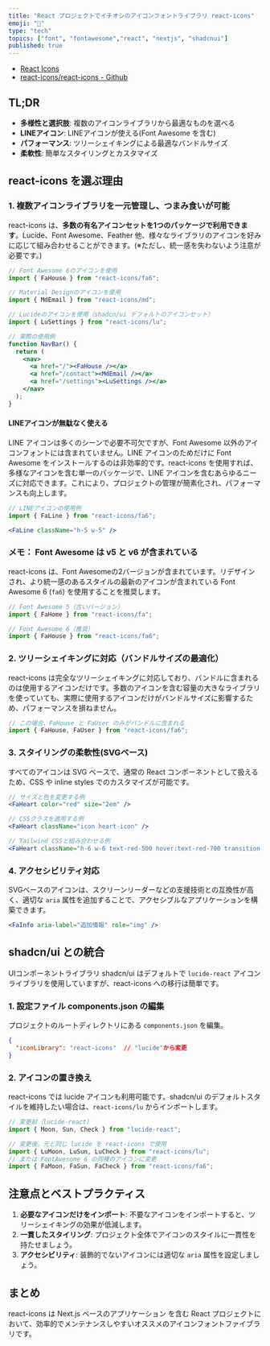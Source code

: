 ```yaml
---
title: "React プロジェクトでイチオシのアイコンフォントライブラリ react-icons"
emoji: "🐸"
type: "tech"
topics: ["font", "fontawesome","react", "nextjs", "shadcnui"]
published: true
---
```


- [React Icons](https://react-icons.github.io/react-icons/)
- [react-icons/react-icons - Github](https://github.com/react-icons/react-icons)

## TL;DR

- **多様性と選択肢**: 複数のアイコンライブラリから最適なものを選べる
- **LINEアイコン**: LINEアイコンが使える(Font Awesome を含む)
- **パフォーマンス**: ツリーシェイキングによる最適なバンドルサイズ
- **柔軟性**: 簡単なスタイリングとカスタマイズ

## react-icons を選ぶ理由

### 1. 複数アイコンライブラリを一元管理し、つまみ食いが可能

react-icons は、**多数の有名アイコンセットを1つのパッケージで利用できます**。Lucide、Font Awesome、Feather 他、様々なライブラリのアイコンを好みに応じて組み合わせることができます。(※ただし、統一感を失わないよう注意が必要です。)

```jsx
// Font Awesome 6のアイコンを使用
import { FaHouse } from "react-icons/fa6";

// Material Designのアイコンを使用
import { MdEmail } from "react-icons/md";

// Lucideのアイコンを使用（shadcn/ui デフォルトのアイコンセット）
import { LuSettings } from "react-icons/lu";

// 実際の使用例
function NavBar() {
  return (
    <nav>
      <a href="/"><FaHouse /></a>
      <a href="/contact"><MdEmail /></a>
      <a href="/settings"><LuSettings /></a>
    </nav>
  );
}
```

#### LINEアイコンが無駄なく使える

LINE アイコンは多くのシーンで必要不可欠ですが、Font Awesome 以外のアイコンフォントには含まれていません。LINE アイコンのためだけに Font Awesome をインストールするのは非効率的です。react-icons を使用すれば、多様なアイコンを含む単一のパッケージで、LINE アイコンを含むあらゆるニーズに対応できます。これにより、プロジェクトの管理が簡素化され、パフォーマンスも向上します。

```jsx
// LINEアイコンの使用例
import { FaLine } from "react-icons/fa6";

<FaLine className="h-5 w-5" />
```

### メモ： Font Awesome は v5 と v6 が含まれている

react-icons は、Font Awesomeの2バージョンが含まれています。リデザインされ、より統一感のあるスタイルの最新のアイコンが含まれている Font Awesome 6 (`fa6`) を使用することを推奨します。

```jsx
// Font Awesome 5（古いバージョン）
import { FaHome } from "react-icons/fa";

// Font Awesome 6（推奨）
import { FaHouse } from "react-icons/fa6";
```

### 2. ツリーシェイキングに対応（バンドルサイズの最適化）

react-icons は完全なツリーシェイキングに対応しており、バンドルに含まれるのは使用するアイコンだけです。多数のアイコンを含む容量の大きなライブラリを使っていても、実際に使用するアイコンだけがバンドルサイズに影響するため、パフォーマンスを損ねません。

```jsx
// この場合、FaHouse と FaUser のみがバンドルに含まれる
import { FaHouse, FaUser } from "react-icons/fa6";
```

### 3. スタイリングの柔軟性(SVGベース)

すべてのアイコンは SVG ベースで、通常の React コンポーネントとして扱えるため、CSS や inline styles でのカスタマイズが可能です。

```jsx
// サイズと色を変更する例
<FaHeart color="red" size="2em" />

// CSSクラスを適用する例
<FaHeart className="icon heart-icon" />

// Tailwind CSSと組み合わせる例
<FaHeart className="h-6 w-6 text-red-500 hover:text-red-700 transition-colors" />
```

### 4. アクセシビリティ対応

SVGベースのアイコンは、スクリーンリーダーなどの支援技術との互換性が高く、適切な `aria` 属性を追加することで、アクセシブルなアプリケーションを構築できます。

```jsx
<FaInfo aria-label="追加情報" role="img" />
```

## shadcn/ui との統合

UIコンポーネントライブラリ shadcn/ui はデフォルトで `lucide-react` アイコンライブラリを使用していますが、react-icons への移行は簡単です。

### 1. 設定ファイル components.json の編集

プロジェクトのルートディレクトリにある `components.json` を編集。

```json
{
  "iconLibrary": "react-icons"  // "lucide"から変更
}
```

### 2. アイコンの置き換え

react-icons では lucide アイコンも利用可能です。shadcn/ui のデフォルトスタイルを維持したい場合は、`react-icons/lu` からインポートします。

```jsx
// 変更前（lucide-react）
import { Moon, Sun, Check } from "lucide-react";

// 変更後。元と同じ lucide を react-icons で使用
import { LuMoon, LuSun, LuCheck } from "react-icons/lu";
// または FontAwesome 6 の同種のアイコンに変更
import { FaMoon, FaSun, FaCheck } from "react-icons/fa6";
```

## 注意点とベストプラクティス

1. **必要なアイコンだけをインポート**: 不要なアイコンをインポートすると、ツリーシェイキングの効果が低減します。
2. **一貫したスタイリング**: プロジェクト全体でアイコンのスタイルに一貫性を持たせましょう。
3. **アクセシビリティ**: 装飾的でないアイコンには適切な `aria` 属性を設定しましょう。

## まとめ

react-icons は Next.js ベースのアプリケーション を含む React プロジェクトにおいて、効率的でメンテナンスしやすいオススメのアイコンフォントファイブラリです。
